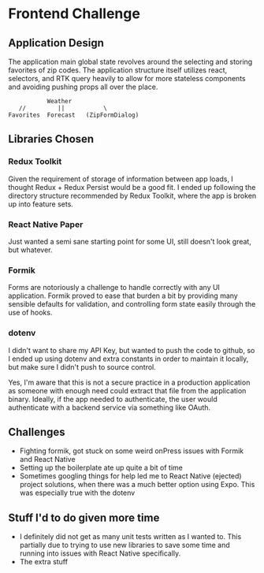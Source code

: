 # Frontend Challenge

## Application Design

The application main global state revolves around the selecting and storing favorites of zip codes. The application structure
itself utilizes react, selectors, and RTK query heavily to allow for more stateless components and avoiding pushing props 
all over the place.
```
           Weather     
   //         ||           \
Favorites  Forecast   (ZipFormDialog)
```

## Libraries Chosen

### Redux Toolkit

Given the requirement of storage of information between app loads, I thought Redux + Redux Persist would be a good fit.
I ended up following the directory structure recommended by Redux Toolkit, where the app is broken up into feature sets.

### React Native Paper

Just wanted a semi sane starting point for some UI, still doesn't look great, but whatever.

### Formik

Forms are notoriously a challenge to handle correctly with any UI application. Formik proved to ease that burden a bit by 
providing many sensible defaults for validation, and controlling form state easily through the use of hooks.

### dotenv

I didn't want to share my API Key, but wanted to push the code to github, so I ended up using dotenv and extra constants 
in order to maintain it locally, but make sure I didn't push to source control.

Yes, I'm aware that this is not a secure practice in a production application as someone with enough need could extract that file
from the application binary. Ideally, if the app needed to authenticate, the user would authenticate with a backend service via
something like OAuth.

## Challenges

* Fighting formik, got stuck on some weird onPress issues with Formik and React Native
* Setting up the boilerplate ate up quite a bit of time
* Sometimes googling things for help led me to React Native (ejected) project solutions, when there was a much better option
using Expo. This was especially true with the dotenv

## Stuff I'd to do given more time

* I definitely did not get as many unit tests written as I wanted to. This partially due to trying to use new libraries to save some time
and running into issues with React Native specifically.
* The extra stuff